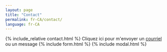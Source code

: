 ```yaml
---
layout: page
title: "Contact"
permalink: fr-CA/contact/
language: fr-CA
---
```

{% include_relative contact.html %}
Cliquez ici pour m'envoyer un [courriel](mailto:{{site.email}}) ou un message
{% include form.html %}
{% include modal.html %}
